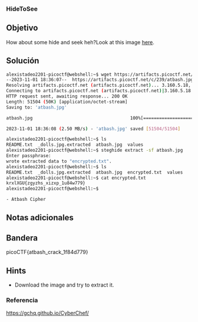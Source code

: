 ### HideToSee
## Objetivo

How about some hide and seek heh?Look at this image [here](https://artifacts.picoctf.net/c/239/atbash.jpg).
## Solución
```bash
alexistadeo2201-picoctf@webshell:~$ wget https://artifacts.picoctf.net/c/239/atbash.jpg
--2023-11-01 18:36:07--  https://artifacts.picoctf.net/c/239/atbash.jpg
Resolving artifacts.picoctf.net (artifacts.picoctf.net)... 3.160.5.18, 3.160.5.42, 3.160.5.93, ...
Connecting to artifacts.picoctf.net (artifacts.picoctf.net)|3.160.5.18|:443... connected.
HTTP request sent, awaiting response... 200 OK
Length: 51504 (50K) [application/octet-stream]
Saving to: 'atbash.jpg'

atbash.jpg                                     100%[=================================================================================================>]  50.30K  --.-KB/s    in 0.02s   

2023-11-01 18:36:08 (2.50 MB/s) - 'atbash.jpg' saved [51504/51504]

alexistadeo2201-picoctf@webshell:~$ ls                          
README.txt  _dolls.jpg.extracted  atbash.jpg  values
alexistadeo2201-picoctf@webshell:~$ steghide extract -sf atbash.jpg
Enter passphrase: 
wrote extracted data to "encrypted.txt".
alexistadeo2201-picoctf@webshell:~$ ls    
README.txt  _dolls.jpg.extracted  atbash.jpg  encrypted.txt  values
alexistadeo2201-picoctf@webshell:~$ cat encrypted.txt 
krxlXGU{zgyzhs_xizxp_1u84w779}
alexistadeo2201-picoctf@webshell:~$

- Atbash Cipher
```
## Notas adicionales

## Bandera

picoCTF{atbash_crack_1f84d779}
## Hints

- Download the image and try to extract it.
### Referencia

https://gchq.github.io/CyberChef/